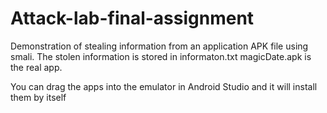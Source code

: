 # Attack-lab-final-assignment
Demonstration of stealing information from an application APK file using smali.
The stolen information is stored in informaton.txt
magicDate.apk is the real app.

You can drag the apps into the emulator in Android Studio and it will install them by itself
